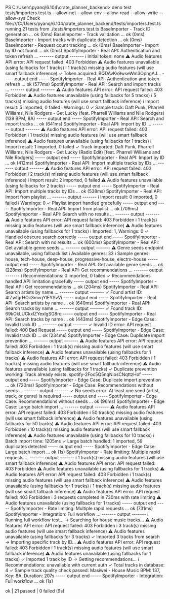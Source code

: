 PS C:\Users\pyanq\6.104\crate_planner_backend> deno test tests/importers.test.ts --allow-net --allow-env --allow-read --allow-write --allow-sys
Check file:///C:/Users/pyanq/6.104/crate_planner_backend/tests/importers.test.ts
running 21 tests from ./tests/importers.test.ts
BaseImporter - Track ID generation ... ok (0ms)
BaseImporter - Track validation ... ok (0ms)
BaseImporter - Import tracks with duplicate detection ... ok (0ms)
BaseImporter - Request count tracking ... ok (0ms)
BaseImporter - Import by ID not found ... ok (0ms)
SpotifyImporter - Real API: Authentication and token refresh ...
------- output -------
  ℹ️  Initial token: none
   ⚠️  Audio features API error: API request failed: 403 Forbidden
   ⚠️  Audio features unavailable (using fallbacks for 1 tracks)
   ℹ️  1 track(s) missing audio features (will use smart fallback inference)
  ✓ Token acquired: BQDAvKv9wseWm3OpngAJ...
----- output end -----
SpotifyImporter - Real API: Authentication and token refresh ... ok (577ms)
SpotifyImporter - Real API: Search and import tracks ...
------- output -------
   ⚠️  Audio features API error: API request failed: 403 Forbidden
   ⚠️  Audio features unavailable (using fallbacks for 5 tracks)
   ℹ️  5 track(s) missing audio features (will use smart fallback inference)
  ℹ️  Import result: 5 imported, 0 failed
  ℹ️  Warnings: 0
  ✓ Sample track: Daft Punk, Pharrell Williams, Nile Rodgers - Get Lucky (feat. Pharrell Williams and Nile Rodgers) (139 BPM, 8A)
----- output end -----
SpotifyImporter - Real API: Search and import tracks ... ok (641ms)
SpotifyImporter - Real API: Import by ID ...
------- output -------
   ⚠️  Audio features API error: API request failed: 403 Forbidden
   ℹ️  1 track(s) missing audio features (will use smart fallback inference)
   ⚠️  Audio features unavailable (using fallbacks for 1 tracks)
  ℹ️  Import result: 1 imported, 0 failed
  ✓ Track imported: Daft Punk, Pharrell Williams, Nile Rodgers - Get Lucky (Radio Edit) [feat. Pharrell Williams and Nile Rodgers]
----- output end -----
SpotifyImporter - Real API: Import by ID ... ok (412ms)
SpotifyImporter - Real API: Import multiple tracks by IDs ...
------- output -------
   ⚠️  Audio features API error: API request failed: 403 Forbidden
   ℹ️  2 track(s) missing audio features (will use smart fallback inference)
  ℹ️  Import result: 2 imported, 0 failed
   ⚠️  Audio features unavailable (using fallbacks for 2 tracks)
----- output end -----
SpotifyImporter - Real API: Import multiple tracks by IDs ... ok (538ms)
SpotifyImporter - Real API: Import from playlist ...
------- output -------
  ℹ️  Import result: 0 imported, 0 failed
  ℹ️  Warnings: 0
  ✓ Playlist import handled gracefully
----- output end -----
SpotifyImporter - Real API: Import from playlist ... ok (709ms)
SpotifyImporter - Real API: Search with no results ...
------- output -------
   ⚠️  Audio features API error: API request failed: 403 Forbidden
   ℹ️  1 track(s) missing audio features (will use smart fallback inference)
   ⚠️  Audio features unavailable (using fallbacks for 1 tracks)
  ℹ️  Imported: 1, Warnings: 0
  ✓ Handled obscure search correctly
----- output end -----
SpotifyImporter - Real API: Search with no results ... ok (600ms)
SpotifyImporter - Real API: Get available genre seeds ...
------- output -------
⚠️  Genre seeds endpoint unavailable, using fallback list
  ℹ️  Available genres: 33
  ℹ️  Sample genres: house, tech-house, deep-house, progressive-house, electro-house
----- output end -----
SpotifyImporter - Real API: Get available genre seeds ... ok (228ms)
SpotifyImporter - Real API: Get recommendations ...
------- output -------
  ℹ️  Recommendations: 0 imported, 0 failed
  ✓ Recommendations handled API limitation gracefully
----- output end -----
SpotifyImporter - Real API: Get recommendations ... ok (204ms)
SpotifyImporter - Real API: Search artists by name ...
------- output -------
  ✓ Found artist ID: 4tZwfgrHOc3mvqYlEYSvVi
----- output end -----
SpotifyImporter - Real API: Search artists by name ... ok (640ms)
SpotifyImporter - Real API: Search tracks by name ...
------- output -------
  ✓ Found track ID: 69kOkLUCkxIZYexIgSG8rq
----- output end -----
SpotifyImporter - Real API: Search tracks by name ... ok (443ms)
SpotifyImporter - Edge Case: Invalid track ID ...
------- output -------
  ✓ Invalid ID error: API request failed: 400 Bad Request
----- output end -----
SpotifyImporter - Edge Case: Invalid track ID ... ok (234ms)
SpotifyImporter - Edge Case: Duplicate import prevention ...
------- output -------
   ⚠️  Audio features API error: API request failed: 403 Forbidden
   ℹ️  1 track(s) missing audio features (will use smart fallback inference)
   ⚠️  Audio features unavailable (using fallbacks for 1 tracks)
   ⚠️  Audio features API error: API request failed: 403 Forbidden
   ℹ️  1 track(s) missing audio features (will use smart fallback inference)
   ⚠️  Audio features unavailable (using fallbacks for 1 tracks)
  ✓ Duplicate prevention working: Track already exists: spotify-2Foc5Q5nqNiosCNqttzHof
----- output end -----
SpotifyImporter - Edge Case: Duplicate import prevention ... ok (720ms)
SpotifyImporter - Edge Case: Recommendations without seeds ...
------- output -------
  ✓ No seeds error: At least one seed (artist, track, or genre) is required
----- output end -----
SpotifyImporter - Edge Case: Recommendations without seeds ... ok (96ms)
SpotifyImporter - Edge Case: Large batch import ...
------- output -------
   ⚠️  Audio features API error: API request failed: 403 Forbidden
   ℹ️  50 track(s) missing audio features (will use smart fallback inference)
   ⚠️  Audio features unavailable (using fallbacks for 50 tracks)
   ⚠️  Audio features API error: API request failed: 403 Forbidden
   ℹ️  10 track(s) missing audio features (will use smart fallback inference)
   ⚠️  Audio features unavailable (using fallbacks for 10 tracks)
  ℹ️  Batch import time: 1205ms
  ✓ Large batch handled: 1 imported, 59 duplicates detected
----- output end -----
SpotifyImporter - Edge Case: Large batch import ... ok (1s)
SpotifyImporter - Rate limiting: Multiple rapid requests ...
------- output -------
   ℹ️  1 track(s) missing audio features (will use smart fallback inference)
   ⚠️  Audio features API error: API request failed: 403 Forbidden
   ⚠️  Audio features unavailable (using fallbacks for 1 tracks)
   ⚠️  Audio features API error: API request failed: 403 Forbidden
   ℹ️  1 track(s) missing audio features (will use smart fallback inference)
   ⚠️  Audio features unavailable (using fallbacks for 1 tracks)
   ℹ️  1 track(s) missing audio features (will use smart fallback inference)
   ⚠️  Audio features API error: API request failed: 403 Forbidden
  ℹ️  3 requests completed in 730ms with rate limiting
   ⚠️  Audio features unavailable (using fallbacks for 1 tracks)
----- output end -----
SpotifyImporter - Rate limiting: Multiple rapid requests ... ok (731ms)
SpotifyImporter - Integration: Full workflow ...
------- output -------
  ℹ️  Running full workflow test...
  → Searching for house music tracks...
   ⚠️  Audio features API error: API request failed: 403 Forbidden
   ℹ️  3 track(s) missing audio features (will use smart fallback inference)
   ⚠️  Audio features unavailable (using fallbacks for 3 tracks)
  ✓ Imported 3 tracks from search
  → Importing specific track by ID...
   ⚠️  Audio features API error: API request failed: 403 Forbidden
   ℹ️  1 track(s) missing audio features (will use smart fallback inference)
   ⚠️  Audio features unavailable (using fallbacks for 1 tracks)
  ✓ Imported 1 track by ID
  → Getting recommendations...
  ℹ️  Recommendations: unavailable with current auth
  ✓ Total tracks in database: 4
  ✓ Sample track quality check passed: Masiwei - House Music
    BPM: 137, Key: 8A, Duration: 207s
----- output end -----
SpotifyImporter - Integration: Full workflow ... ok (1s)

ok | 21 passed | 0 failed (9s)
